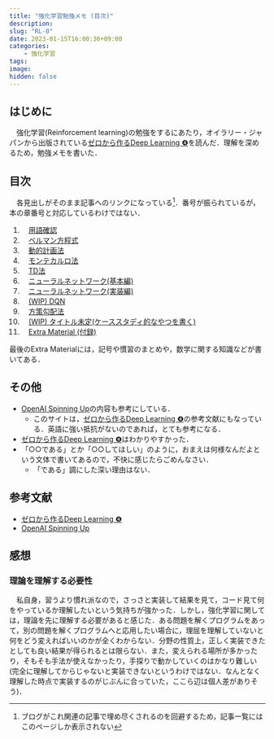 ```yaml
---
title: "強化学習勉強メモ (目次)"
description: 
slug: "RL-0"
date: 2023-01-15T16:00:36+09:00
categories:
    - 強化学習
tags:
image: 
hidden: false
---
```


## はじめに
　強化学習(Reinforcement learning)の勉強をするにあたり，オイラリー・ジャパンから出版されている[ゼロから作るDeep Learning ❹](https://www.oreilly.co.jp/books/9784873119755/)を読んだ．理解を深めるため，勉強メモを書いた．

## 目次
　各見出しがそのまま記事へのリンクになっている[^1]．番号が振られているが，本の章番号と対応しているわけではない．

[^1]:ブログがこれ関連の記事で埋め尽くされるのを回避するため，記事一覧にはこのページしか表示されない

1. 　[用語確認](/my-blog-4/contents/rl-1/)
1. 　[ベルマン方程式](/my-blog-4/contents/rl-2/)
1. 　[動的計画法](/my-blog-4/contents/rl-3/)
1. 　[モンテカルロ法](/my-blog-4/contents/rl-4/)
1. 　[TD法](/my-blog-4/contents/rl-5/)
1. 　[ニューラルネットワーク(基本編)](/my-blog-4/contents/rl-6/)
1. 　[ニューラルネットワーク(実装編)](/my-blog-4/contents/rl-7/)
1. 　[(WIP) DQN](/my-blog-4/contents/rl-8/)
1. 　[方策勾配法](/my-blog-4/contents/rl-9/)
1. 　[(WIP) タイトル未定(ケーススタディ的なやつを書く)](/my-blog-4/contents/rl-10/)
11. 　[Extra Material (付録)](/my-blog-4/contents/rl-ex/)

最後のExtra Materialには，記号や慣習のまとめや，数学に関する知識などが書いてある．

## その他
- [OpenAI Spinning Up](https://spinningup.openai.com/en/latest/index.html#)の内容も参考にしている．
    - このサイトは，[ゼロから作るDeep Learning ❹](https://www.oreilly.co.jp/books/9784873119755/)の参考文献にもなっている．英語に強い抵抗がないのであれば，とても参考になる．
- [ゼロから作るDeep Learning ❹](https://www.oreilly.co.jp/books/9784873119755/)はわかりやすかった．
- 「○○である」とか「○○してほしい」のように，おまえは何様なんだよという文体で書いてあるので，不快に感じたらごめんなさい．
    - 「である」調にした深い理由はない．

## 参考文献
- [ゼロから作るDeep Learning ❹](https://www.oreilly.co.jp/books/9784873119755/)
- [OpenAI Spinning Up](https://spinningup.openai.com/en/latest/index.html#)

## 感想
### 理論を理解する必要性
　私自身，習うより慣れ派なので，さっさと実装して結果を見て，コード見て何をやっているか理解したいという気持ちが強かった．しかし，強化学習に関しては，理論を先に理解する必要があると感じた．ある問題を解くプログラムをあって，別の問題を解くプログラムへと応用したい場合に，理屈を理解していないと何をどう変えればいいのかが全くわからない．分野の性質上，正しく実装できたとしても良い結果が得られるとは限らない．また，変えられる場所が多かったり，そもそも手法が使えなかったり，手探りで動かしていくのはかなり難しい(完全に理解してからじゃないと実装できないというわけではない．なんとなく理解した時点で実装するのがじぶんに合っていた，ここら辺は個人差がありそう)．

